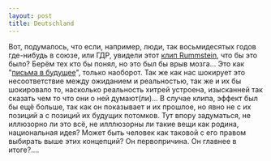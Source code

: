 ```yaml
---
layout: post
title: Deutschland
---
```


 Вот, подумалось, что если, например, люди, так восьмидесятых годов где-нибудь в союзе, или ГДР, увидели этот [клип Rummstein](https://www.youtube.com/watch?v=NeQM1c-XCDc), что бы это было? Берём тех кто бы понял, но это был бы врыв мозга... Это как "[письма в будущее](https://strana.ua/articles/istorii/79206-vskrytye-kapsuly-2017-a-chto-sdelali-vy-nashi-dalyokie-potomki.html)", только наоборот. Так же как нас шокирует это несоответствие между ожиданием и реальностью, так же и их бы шокировало то, насколько реальность хитрей устроена, изысканней так сказать чем то что они о ней думают(ли)... В случае клипа, эффект был бы ещё больше, так как он показывает и их прошлое, но явно не с их позиций а с позиций их будущих потомков. Тут впору задуматься, не иллюзорно ли это всё, не илллюзорны ли такие вещи как родина, национальная идея? Может быть человек как таковой с его правом выбирать выше этих концепций? Он первопричина. Он главнее в итоге?....
